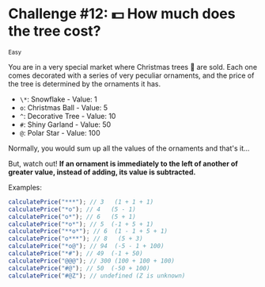 # Challenge #12: 💵 How much does the tree cost?

<small>Easy</small>

You are in a very special market where Christmas trees 🎄 are sold. Each one comes decorated with a series of very peculiar ornaments, and the price of the tree is determined by the ornaments it has.

- `\*`: Snowflake - Value: 1
- `o`: Christmas Ball - Value: 5
- `^`: Decorative Tree - Value: 10
- `#`: Shiny Garland - Value: 50
- `@`: Polar Star - Value: 100

Normally, you would sum up all the values of the ornaments and that's it…

But, watch out! **If an ornament is immediately to the left of another of greater value, instead of adding, its value is subtracted.**

Examples:

```javascript
calculatePrice("***"); // 3   (1 + 1 + 1)
calculatePrice("*o"); // 4   (5 - 1)
calculatePrice("o*"); // 6   (5 + 1)
calculatePrice("*o*"); // 5  (-1 + 5 + 1)
calculatePrice("**o*"); // 6  (1 - 1 + 5 + 1)
calculatePrice("o***"); // 8   (5 + 3)
calculatePrice("*o@"); // 94  (-5 - 1 + 100)
calculatePrice("*#"); // 49  (-1 + 50)
calculatePrice("@@@"); // 300 (100 + 100 + 100)
calculatePrice("#@"); // 50  (-50 + 100)
calculatePrice("#@Z"); // undefined (Z is unknown)
```
